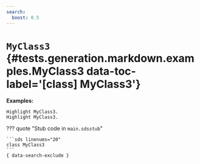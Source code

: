```yaml
---
search:
  boost: 0.5
---
```


[//]: # (DO NOT EDIT THIS FILE DIRECTLY. Instead, edit the corresponding stub file and execute `npm run docs:api`.)

# <code class="doc-symbol doc-symbol-class"></code> `MyClass3` {#tests.generation.markdown.examples.MyClass3 data-toc-label='[class] MyClass3'}

**Examples:**

```sds hl_lines="1 2"
Highlight MyClass3.
Highlight MyClass3.
```

??? quote "Stub code in `main.sdsstub`"

    ```sds linenums="20"
    class MyClass3
    ```
    { data-search-exclude }
